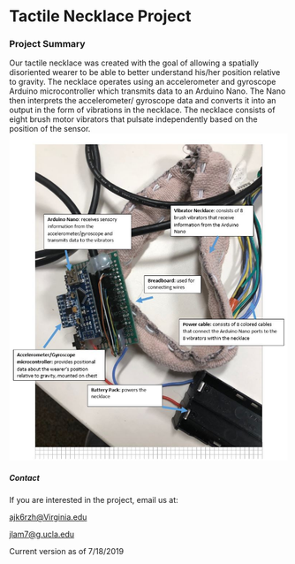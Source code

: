 # Tactile Necklace Project

### Project Summary

Our tactile necklace was created with the goal of allowing a spatially disoriented wearer to be able to better understand his/her position relative to gravity. The necklace operates using an accelerometer and gyroscope Arduino microcontroller which transmits data to an Arduino Nano. The Nano then interprets the accelerometer/ gyroscope data and converts it into an output in the form of vibrations in the necklace. The necklace consists of eight brush motor vibrators that pulsate independently based on the position of the sensor. 
![Annotated Picture of the Tactile Necklace](Necklace_Annotated.JPG)


##### Contact

If you are interested in the project, email us at:

ajk6rzh@Virginia.edu

jlam7@g.ucla.edu

Current version as of 7/18/2019